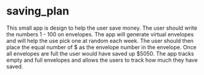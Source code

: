 # saving_plan
This small app is design to help the user save money. The user should write the numbers 1 - 100 on envelopes. The app will generate virtual envelopes and will help the use pick one at random each week. The user should then place the equal number of $ as the envelope number in the envelope. Once all envelopes are full the user would have saved up $5050.
The app tracks empty and full envelopes and allows the users to track how much they have saved.
